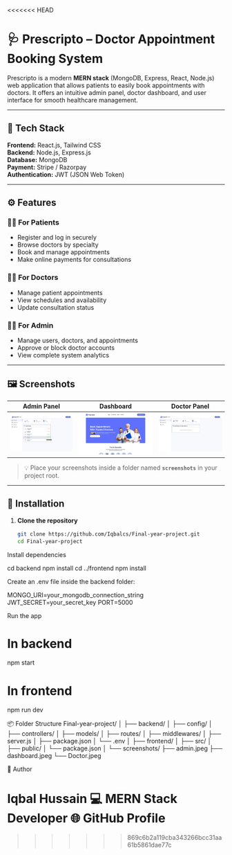 <<<<<<< HEAD
# 🩺 Prescripto – Doctor Appointment Booking System

Prescripto is a modern **MERN stack** (MongoDB, Express, React, Node.js) web application that allows patients to easily book appointments with doctors. It offers an intuitive admin panel, doctor dashboard, and user interface for smooth healthcare management.

---

## 🚀 Tech Stack

**Frontend:** React.js, Tailwind CSS  
**Backend:** Node.js, Express.js  
**Database:** MongoDB  
**Payment:** Stripe / Razorpay  
**Authentication:** JWT (JSON Web Token)

---

## ⚙️ Features

### 👩‍⚕️ For Patients
- Register and log in securely  
- Browse doctors by specialty  
- Book and manage appointments  
- Make online payments for consultations  

### 🧑‍⚕️ For Doctors
- Manage patient appointments  
- View schedules and availability  
- Update consultation status  

### 🧑‍💼 For Admin
- Manage users, doctors, and appointments  
- Approve or block doctor accounts  
- View complete system analytics  

---

## 🖼️ Screenshots

| Admin Panel | Dashboard | Doctor Panel |
|--------------|------------|---------------|
| ![Admin Panel](./screenshot/admin.jpeg) | ![Dashboard](./screenshot/dashboard.jpeg) | ![Doctor Panel](./screenshot/Doctor.jpeg) |

> 💡 Place your screenshots inside a folder named **`screenshots`** in your project root.

---

## 🧩 Installation

1. **Clone the repository**
   ```bash
   git clone https://github.com/Iqbalcs/Final-year-project.git
   cd Final-year-project
Install dependencies

cd backend
npm install
cd ../frontend
npm install


Create an .env file inside the backend folder:

MONGO_URI=your_mongodb_connection_string
JWT_SECRET=your_secret_key
PORT=5000


Run the app

# In backend
npm start

# In frontend
npm run dev

📦 Folder Structure
Final-year-project/
│
├── backend/
│   ├── config/
│   ├── controllers/
│   ├── models/
│   ├── routes/
│   ├── middlewares/
│   ├── server.js
│   ├── package.json
│   └── .env
│
├── frontend/
│   ├── src/
│   ├── public/
│   └── package.json
│
└── screenshots/
    ├── admin.jpeg
    ├── dashboard.jpeg
    └── Doctor.jpeg

💬 Author

Iqbal Hussain
💻 MERN Stack Developer
🌐 GitHub Profile
=======

>>>>>>> 869c6b2a119cba343266bcc31aa61b5861dae77c
